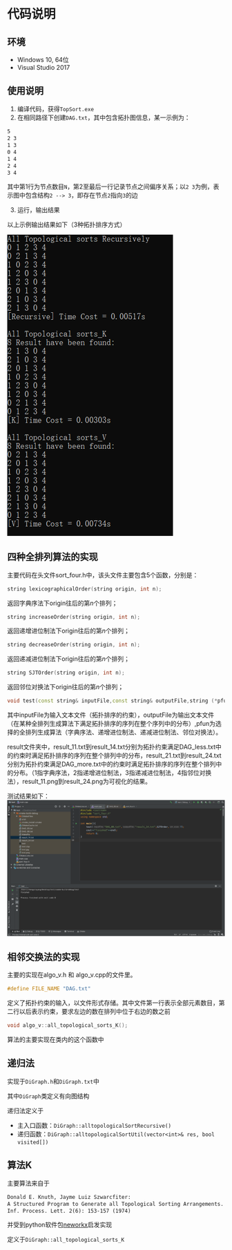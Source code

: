 # 代码说明

## 环境
* Windows 10, 64位
* Visual Studio 2017

## 使用说明
1. 编译代码，获得`TopSort.exe`
2. 在相同路径下创建`DAG.txt`，其中包含拓扑图信息，某一示例为：
```
5
2 3
1 3
0 4
1 4
2 4
3 4
```
其中第1行为节点数目`N`，第2至最后一行记录节点之间偏序关系；以`2 3`为例，表示图中包含结构`2 --> 3`，即存在节点`2`指向`3`的边

3. 运行，输出结果

以上示例输出结果如下（3种拓扑排序方式）

![fig1](fig/fig_main_exe.PNG)

## 四种全排列算法的实现

主要代码在头文件sort_four.h中，该头文件主要包含5个函数，分别是：

```c++
string lexicographicalOrder(string origin, int n);
```

返回字典序法下origin往后的第$n$个排列；

```c++
string increaseOrder(string origin, int n);
```

返回递增进位制法下origin往后的第$n$个排列；

```c++
string decreaseOrder(string origin, int n);
```

返回递减进位制法下origin往后的第$n$个排列；

```c++
string SJTOrder(string origin, int n);
```

返回邻位对换法下origin往后的第$n$个排列；

```c++
void test(const string& inputFile,const string& outputFile,string (*pfun)(string,int));
```

其中inputFile为输入文本文件（拓扑排序的约束），outputFile为输出文本文件（在某种全排列生成算法下满足拓扑排序的序列在整个序列中的分布）,pfun为选择的全排列生成算法（字典序法、递增进位制法、递减进位制法、邻位对换法）。



result文件夹中，result_11.txt到result_14.txt分别为拓扑约束满足DAG_less.txt中的约束时满足拓扑排序的序列在整个排列中的分布，result_21.txt到result_24.txt分别为拓扑约束满足DAG_more.txt中的约束时满足拓扑排序的序列在整个排列中的分布。（1指字典序法，2指递增进位制法，3指递减进位制法，4指邻位对换法），result_11.png到result_24.png为可视化的结果。

测试结果如下：
![fig2](fig/运行截图zxy.png)

## 相邻交换法的实现

主要的实现在algo_v.h 和 algo_v.cpp的文件里。
```c++
#define FILE_NAME "DAG.txt"
```
定义了拓扑约束的输入，以文件形式存储。其中文件第一行表示全部元素数目，第二行以后表示约束，要求左边的数在排列中位于右边的数之前

```c++
void algo_v::all_topological_sorts_K();
```
算法的主要实现在类内的这个函数中

## 递归法
实现于`DiGraph.h`和`DiGraph.txt`中

其中`DiGraph`类定义有向图结构

递归法定义于
* 主入口函数：`DiGraph::alltopologicalSortRecursive()`
* 递归函数：`DiGraph::alltopologicalSortUtil(vector<int>& res, bool visited[])`

## 算法K
主要算法来自于
```
Donald E. Knuth, Jayme Luiz Szwarcfiter:
A Structured Program to Generate all Topological Sorting Arrangements. Inf. Process. Lett. 2(6): 153-157 (1974)
```
并受到python软件包[neworkx](https://networkx.github.io/)启发实现

定义于`DiGraph::all_topological_sorts_K`
